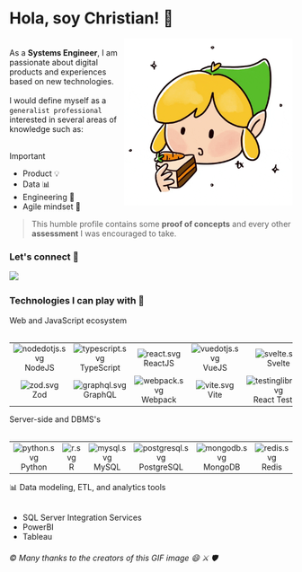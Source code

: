 <h1>Hola, soy Christian! 👋</h1>
<img  align="right" src="https://github.com/christianjtr/christianjtr/blob/main/link.gif" width="300" alt="the-legend-of-zelda-carrotcake-link-zelda">
<br clear="left"/>
As a <strong>Systems Engineer</strong>, I am passionate about digital products and experiences based on new technologies. 
<br/>
<br/>
I would define myself as a <code>generalist professional</code> interested in several areas of knowledge such as:
<br/>
<br/>

> [!IMPORTANT]  
> <ul>
>  <li>Product 💡</li>
>  <li>Data 📊</li>
>  <li>Engineering 👾</li>
>  <li>Agile mindset 💅</li>
> </ul>

> This humble profile contains some <strong>proof of concepts</strong> and every other <strong>assessment</strong> I was encouraged to take.

<h3>Let's connect 👯</h3>
<a href="https://www.linkedin.com/in/christianjtr/" target="_blank" title="@christianjtr">
  <img src="https://www.vectorlogo.zone/logos/linkedin/linkedin-ar21.svg" width="100"/>
</a>
<h3>Technologies I can play with 🔮</h3>
<span>Web and JavaScript ecosystem</span>
<br/>
<br/>
<table>
  <tr>
    <td align="center">
      <img width="25" src="https://simpleicons.org/icons/nodedotjs.svg" alt="nodedotjs.svg" />
      <br>NodeJS
    </td>
    <td align="center">
      <img width="25" src="https://simpleicons.org/icons/typescript.svg" alt="typescript.svg">
      <br>TypeScript
    </td>
    <td align="center">
      <img width="25" src="https://simpleicons.org/icons/react.svg" alt="react.svg">
      <br>ReactJS
    </td>
    <td align="center">
      <img width="25" src="https://simpleicons.org/icons/vuedotjs.svg" alt="vuedotjs.svg">
      <br>VueJS
    </td>
    <td align="center">
      <img width="25" src="https://simpleicons.org/icons/svelte.svg" alt="svelte.svg">
      <br>Svelte
    </td>
    <td align="center">
      <img width="25" src="https://simpleicons.org/icons/astro.svg" alt="astro.svg">
      <br>Astro
    </td>
    <td align="center">
      <img width="25" src="https://simpleicons.org/icons/reactquery.svg" alt="reactquery.svg">
      <br>ReactQuery
    </td>
    <td align="center">
      <img width="25" src="https://simpleicons.org/icons/storybook.svg" alt="storybook.svg">
      <br>Storybook
    </td>
  </tr>
  <tr>
  <td align="center">
      <img width="25" src="https://simpleicons.org/icons/zod.svg" alt="zod.svg">
      <br>Zod
    </td>
    <td align="center">
      <img width="25" src="https://simpleicons.org/icons/graphql.svg" alt="graphql.svg">
      <br>GraphQL
    </td>
    <td align="center">
      <img width="25" src="https://simpleicons.org/icons/webpack.svg" alt="webpack.svg">
      <br>Webpack
    </td>
    <td align="center">
      <img width="25" src="https://simpleicons.org/icons/vite.svg" alt="vite.svg">
      <br>Vite
    </td>
    <td align="center">
      <img width="25" src="https://simpleicons.org/icons/testinglibrary.svg" alt="testinglibrary.svg">
      <br>React Testing
    </td>
    <td align="center">
      <img width="25" src="https://simpleicons.org/icons/jest.svg" alt="jest.svg">
      <br>Jest
    </td>
    <td align="center">
      <img width="25" src="https://simpleicons.org/icons/cypress.svg" alt="cypress.svg">
      <br>Cypress
    </td>
  </tr>
</table>
Server-side and DBMS's
<br/>
<br/>
<table>
  <tr>
    <td align="center">
      <img width="25" src="https://www.svgrepo.com/show/512738/python-127.svg" alt="python.svg">
      <br>Python
    </td>
    <td align="center">
      <img width="25" src="https://simpleicons.org/icons/r.svg" alt="r.svg" />
      <br>R
    </td>
    <td align="center">
      <img width="25" src="https://simpleicons.org/icons/mysql.svg" alt="mysql.svg">
      <br>MySQL
    </td>
    <td align="center">
      <img width="25" src="https://simpleicons.org/icons/postgresql.svg" alt="postgresql.svg" />
      <br>PostgreSQL
    </td>
    <td align="center">
      <img width="25" src="https://simpleicons.org/icons/mongodb.svg" alt="mongodb.svg">
      <br>MongoDB
    </td>
    <td align="center">
      <img width="25" src="https://simpleicons.org/icons/redis.svg" alt="redis.svg">
      <br>Redis
    </td>
  </tr>
</table>
📊 Data modeling, ETL, and analytics tools
<br/>
<br/>
<ul>
<li>SQL Server Integration Services</li>
<li>PowerBI</li>
<li>Tableau</li>
</ul>
<h6>© Many thanks to the creators of this GIF image 😄 ⚔️ 🛡️</h6>




